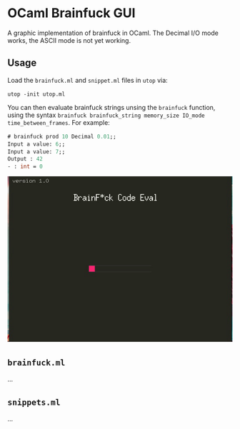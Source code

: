 # OCaml Brainfuck GUI

A graphic implementation of brainfuck in OCaml.
The Decimal I/O mode works, the ASCII mode is not yet working.

## Usage

Load the `brainfuck.ml` and `snippet.ml` files in `utop` via:

```
utop -init utop.ml
```

You can then evaluate brainfuck strings unsing the `brainfuck` function, using the syntax `brainfuck brainfuck_string memory_size IO_mode time_between_frames`. For example:

```ocaml
# brainfuck prod 10 Decimal 0.01;;
Input a value: 6;;
Input a value: 7;;
Output : 42
- : int = 0
```

![brainfuck code eval](images/brainfuck.gif)

## `brainfuck.ml`

...

## `snippets.ml`

...